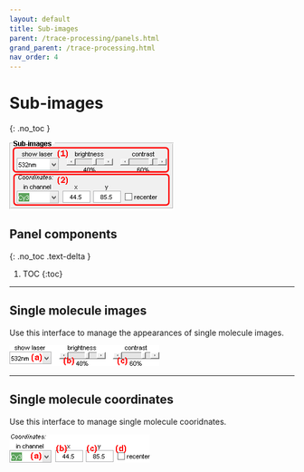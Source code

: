 ```yaml
---
layout: default
title: Sub-images
parent: /trace-processing/panels.html
grand_parent: /trace-processing.html
nav_order: 4
---
```


# Sub-images
{: .no_toc }

<a href="../../assets/images/gui/TP-panel-subimages.png"><img src="../../assets/images/gui/TP-panel-subimages.png" style="max-width: 290px;"/></a>

## Panel components
{: .no_toc .text-delta }

1. TOC
{:toc}


---

## Single molecule images

Use this interface to manage the appearances of single molecule images.

<a href="../../assets/images/gui/TP-panel-subimages-images.png"><img src="../../assets/images/gui/TP-panel-subimages-images.png" style="max-width: 265px;"/></a>


---

## Single molecule coordinates

Use this interface to manage single molecule cooridnates.

<a href="../../assets/images/gui/TP-panel-subimages-coord.png"><img src="../../assets/images/gui/TP-panel-subimages-coord.png" style="max-width: 248px;"/></a>



